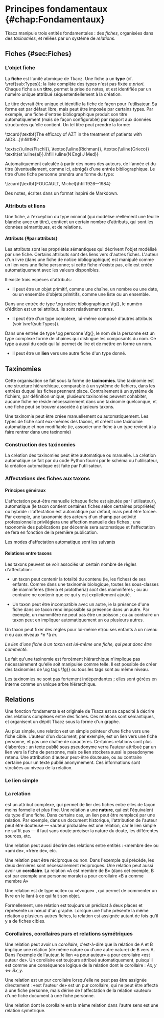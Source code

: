 
# Principes fondamentaux {#chap:Fondamentaux}

Tkacz manipule trois entités fondamentales : des *fiches*, organisées dans des *taxinomies*, et reliées par un système de *relations*.

## Fiches {#sec:Fiches}

### L'objet fiche

La **fiche** est l'unité atomique de Tkacz. Une fiche a un **type**
(cf. \vref{sub:Types}); la liste complète des types n'est pas fixée
*a priori*. Chaque fiche a un **titre**, permet la prise
de notes, et est identifiée par un numéro unique attribué séquententiellement
à la création. 

Le titre devrait être unique et identifie la fiche de façon pour l'utilisateur.
Sa forme est par défaut libre, mais peut être imposée par certains
types. Par exemple, une fiche d'entrée bibliographique produit son
titre automatiquement (mais de façon configurable) par rapport aux
données structurées qu'elle contient. Un tel titre peut prendre la
forme:

\tzcard{\textbf{The efficacy of AZT in the treatment of patients
with AIDS…}\hfill1987

\textsc{\uline{Fischl}}, \textsc{\uline{Richman}}, \textsc{\uline{Grieco}} \textit{et \uline{al}}.\hfill \uline{N
Engl J Med}}

Automatiquement calculée à partir des noms des auteurs, de l'année
et du titre (éventuellement, comme ici, abrégé) d'une entrée bibliographique.
Le titre d'une fiche personne prendra une forme du type:

\tzcard{\textbf{FOUCAULT, Michel}\hfill1926--1984}

Des notes, écrites dans un format inspiré de Markdown.

### Attributs et liens

Une fiche, à l'exception du type minimal (qui modélise réellement
une feuille blanche avec un titre), contient un certain nombre d'attributs,
qui sont les données sémantiques, et de relations.

#### Attributs {#par:attributs}

Les attributs sont les propriétés sémantiques qui décrivent l'objet
modélisé par une fiche. Certains attributs sont des liens vers d'autres
fiches. L'auteur d'un livre (dans une fiche de notice bibliographique)
est manipulé comme un lien vers une fiche personne; si cette fiche
n'existe pas, elle est créée automatiquement avec les valeurs disponibles.

Il existe trois espèces d'attributs:
 -  Il peut être un objet primitif, comme une chaîne, un nombre ou une
date, ou un ensemble d'objets primitifs, comme une liste ou un ensemble.


Dans une entrée de type \og notice bibliographique \fg{}, le numéro
d'édition est un tel attribut. Ils sont relativement rares.

 -  Il peut être d'un type complexe, lui-même composé d'autres attributs
(voir \vref{sub:Types}).


Dans une entrée de type \og personne \fg{}, le nom de la personne
est un type complexe formé de chaînes qui distingue les composants
du nom. Ce type a aussi du code qui lui permet de lire et de mettre
en forme un nom.

 -  Il peut être un **lien** vers une autre fiche d'un type donné. 
 
## Taxinomies

Cette organisation se fait sous la forme de **taxinomies**. Une
taxinomie est une structure hiérarchique, comparable à un système
de fichiers, dans les entrées duquel les fiches prennent place. Contrairement
à un système de fichiers, par définition unique, plusieurs taxinomies
peuvent cohabiter, aucune fiche ne réside nécessairement dans une
taxinomie quelconque, et une fiche peut se trouver associée à plusieurs
taxons.

Une taxinomie peut être créee manuellement ou automatiquement. Les
types de fiche sont eux-mêmes des taxons, et créent une taxinomie
automatique et non modifiable (ie, associer une fiche à un type revient
à la faire rentrer dans une taxinomie)

### Construction des taxinomies

La création des taxinomies peut être automatique ou manuelle. La création automatique se fait par du code Python fourni par le schéma ou l'utilisateur, la création automatique est faite par l'utilisateur.

### Affectations des fiches aux taxons

#### Principes généraux

L'affectation peut-être manuelle (chaque fiche est ajoutée par l'utilisateur), automatique (le taxon contient certaines fiches selon certaines propriétés) ou hybride : l'affectation est automatique par défaut, mais peut être forcée. Par exemple, une taxonomie des acteurs d'un champ par activité professionnelle privilégiera une affection manuelle des fiches ; une taxonomie des publications par décennie sera automatique et l'affectation se fera en fonction de la première publication.

Les modes d'affectation automatique sont les suivants

#### Relations entre taxons

Les taxons peuvent se voir associés un certain nombre de règles d'affectation:

 -  un taxon peut contenir la totalité du contenu (ie, les fiches) de
ses enfants. Comme dans une taxinomie biologique, toutes les sous-classes
de mammifères (theria et prototheria) *sont* des mammifères ;
ou au contraire ne contenir que ce qui y est explicitement ajouté.

 -  Un taxon peut être incompatible avec un autre, ie la présence d'une
fiche dans ce taxon rend impossible sa présence dans un autre. Par
exemple, un mammifère ne peut pas être un poisson ; ou au contraire
un taxon peut en impliquer automatiquement un ou plusieurs autres. 

Un taxon peut fixer des règles pour lui-même et/ou ses enfants à un
niveau *n* ou aux niveaux *n *à *m*.

*Le lien d'une fiche à un taxon est lui-même une fiche, qui peut donc être commenté.*

Le fait qu'une taxinomie est forcément hiérarchique n'implique pas
nécessairement qu'elle soit manipulée comme telle. Il est possible
de créer des taxinomies de \og tags \fg{} ou tous les tags sont
au même niveau.

Les taxinomies ne sont pas fortement indépendantes ; elles sont gérées
en interne comme un unique arbre hiérarchique. 

## Relations


Une fonction fondamentale et originale de Tkacz est sa capacité à décrire des relations complexes entre des fiches. Ces relations sont sémantiques, et organisent un dépôt Tkacz sous la forme d'un graphe. 

Au plus simple, une relation est un simple pointeur d'une fiche vers une fiche cible. L'auteur d'un document, par exemple, est un lien vers une fiche personne, et pas une chaîne de caractères. Certaines relations sont plus élaborées : un texte publié sous pseudonyme verra l'auteur attribué par un lien vers la fiche de personne, mais ce lien stockera aussi le pseudonyme retenu. Une attribution d'auteur peut-être douteuse, ou au contraire certaine pour un texte publié anonymement. Ces informations sont stockées au niveau de la relation.



### Le lien simple 


### La relation

est un attribut complexe, qui permet de lier des fiches entre elles
de façon moins formelle et plus fine. Une relation a une **nature**,
qui est l'équivalent du type d'une fiche. Dans certains cas, un lien
peut être remplacé par une relation. Par exemple, dans un document
historique, l'attribution de l'auteur peut être douteuse — «auteur
probable» est une relation, car le lien simple ne suffit pas
— il faut sans doute préciser la nature du doute, les différentes
sources, etc.

Une relation peut aussi décrire des relations entre entités : «membre
de» ou «ami de», «frère de», etc.

Une relation peut être réciproque ou non. Dans l'exemple qui précède,
les deux dernières sont nécessairement réciproques. Une relation peut
aussi avoir un **corollaire**. La relation «A est membre de B»
(dans cet exemple, B est par exemple une personne morale) a pour corollaire
«B a comme membre A»

Une relation est de type «cite»  ou «évoque» , qui
permet de commenter un livre en le liant à ce qui fait son objet. 

Formellement, une relation est toujours un prédicat à deux places et représente un nœud d'un graphe. Lorsque une fiche présente la même relation a plusieurs autres fiches, la relation est assignée autant de fois qu'il y a de fiches cibles.

### Corollaires, corollaires purs et relations symétriques

Une relation peut avoir un *corollaire*, c'est-à-dire que la relation de A et B implique une relation (de même nature ou d'une autre nature) de B vers A. Dans l'exemple de l'auteur, le lien «a pour auteur» a pour corollaire «est auteur de». Un corollaire est toujours attribué automatiquement, puisqu'il est comme une conséquence logique de la relation dont le corollaire : $Ax,y \iff Bx,y$. 

Une relation est un pur corollaire lorsqu'elle ne peut pas être assignée directement : «est l'auteur de» est un pur corollaire, qui ne peut être affecté à une fiche personne, mais dérive de l'affectation de la relation «auteur» d'une fiche document à une fiche personne.

Une relation dont le corollaire est la même relation dans l'autre sens est une relation symétrique. 